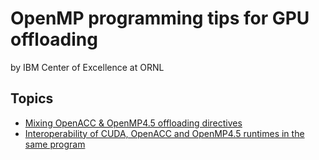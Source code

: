 # OpenMP programming tips for GPU offloading
by IBM Center of Excellence at ORNL

## Topics
* [Mixing OpenACC & OpenMP4.5 offloading directives](mixsrc_acc_omp4)
* [Interoperability of CUDA, OpenACC and OpenMP4.5 runtimes in the same program](interop_acc_omp4)
